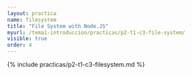 ```yaml
---
layout: practica
name: filesystem
title: "File System with Node.JS"
myurl: /tema1-introduccion/practicas/p2-t1-c3-file-system/
visible: true
order: 4
---
```


{% include practicas/p2-t1-c3-filesystem.md %}
